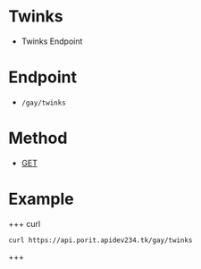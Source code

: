# Twinks
- Twinks Endpoint

# Endpoint
- `/gay/twinks` 

# Method
- [GET](https://developer.mozilla.org/en-US/docs/Web/HTTP/Methods/GET)

# Example
+++ curl
``` 
curl https://api.porit.apidev234.tk/gay/twinks
``` 
+++